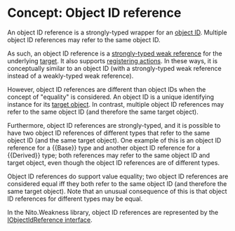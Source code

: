 # Concept: Object ID reference

An object ID reference is a strongly-typed wrapper for an [object ID](Object-ID). Multiple object ID references may refer to the same object ID.

As such, an object ID reference is a [strongly-typed weak reference](Weak-reference) for the underlying [target](Target-instance). It also supports [registering actions](Registered-action). In these ways, it is conceptually similar to an object ID (with a strongly-typed weak reference instead of a weakly-typed weak reference).

However, object ID references are different than object IDs when the concept of "equality" is considered. An object ID is a unique identifying instance for its [target object](Target-instance). In contrast, multiple object ID references may refer to the same object ID (and therefore the same target object).

Furthermore, object ID references are strongly-typed, and it is possible to have two object ID references of different types that refer to the same object ID (and the same target object). One example of this is an object ID reference for a {{Base}} type and another object ID reference for a {{Derived}} type; both references may refer to the same object ID and target object, even though the object ID references are of different types.

Object ID references do support value equality; two object ID references are considered equal iff they both refer to the same object ID (and therefore the same target object). Note that an unusual consequence of this is that object ID references for different types may be equal.

In the Nito.Weakness library, object ID references are represented by the [IObjectIdReference interface](IObjectIdReference).